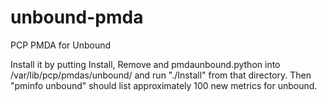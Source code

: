 unbound-pmda
============

PCP PMDA for Unbound

Install it by putting Install, Remove and pmdaunbound.python into 
/var/lib/pcp/pmdas/unbound/ and run "./Install" from that directory.
Then "pminfo unbound" should list approximately 100 new metrics
for unbound.
